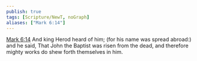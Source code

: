 ```yaml
---
publish: true
tags: [Scripture/NewT, noGraph]
aliases: ["Mark 6:14"]
---
```

[Mark 6:14](https://churchofjesuschrist.org/study/scriptures/nt/mark/6?lang=eng&id=p14#p14) And king Herod heard of him; (for his name was spread abroad:) and he said, That John the Baptist was risen from the dead, and therefore mighty works do shew forth themselves in him.

